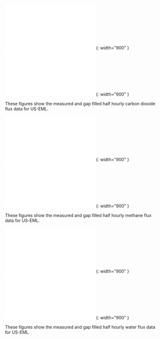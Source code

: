 ![US-EML_24-25_FP_NEE](/US-EML_24-25_FP_NEE.pdf){: width="900" }
![US-EML_24-25_FP_NEE_U50_f](/US-EML_24-25_FP_NEE_U50_f.pdf){: width="900" }

These figures show the measured and gap filled half hourly carbon dioxide flux data for US-EML.

![US-EML_24-25_FP_FCH4](/US-EML_24-25_FP_FCH4.pdf){: width="900" }
![US-EML_24-25_FP_FCH4_U50_f](/US-EML_24-25_FP_FCH4_U50_f.pdf){: width="900" }

These figures show the measured and gap filled half hourly methane flux data for US-EML.

![US-EML_24-25_FP_LE](/US-EML_24-25_FP_LE.pdf){: width="900" }
![US-EML_24-25_FP_LE_U50_f](/US-EML_24-25_FP_LE_U50_f.pdf){: width="900" }

These figures show the measured and gap filled half hourly water flux data for US-EML.
